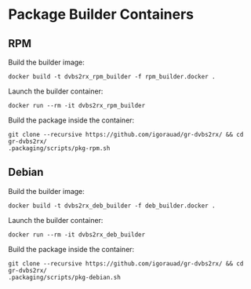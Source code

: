 # Package Builder Containers

## RPM

Build the builder image:

```
docker build -t dvbs2rx_rpm_builder -f rpm_builder.docker .
```

Launch the builder container:

```
docker run --rm -it dvbs2rx_rpm_builder
```

Build the package inside the container:
```
git clone --recursive https://github.com/igorauad/gr-dvbs2rx/ && cd gr-dvbs2rx/
.packaging/scripts/pkg-rpm.sh
```

## Debian

Build the builder image:

```
docker build -t dvbs2rx_deb_builder -f deb_builder.docker .
```

Launch the builder container:

```
docker run --rm -it dvbs2rx_deb_builder
```

Build the package inside the container:
```
git clone --recursive https://github.com/igorauad/gr-dvbs2rx/ && cd gr-dvbs2rx/
.packaging/scripts/pkg-debian.sh
```